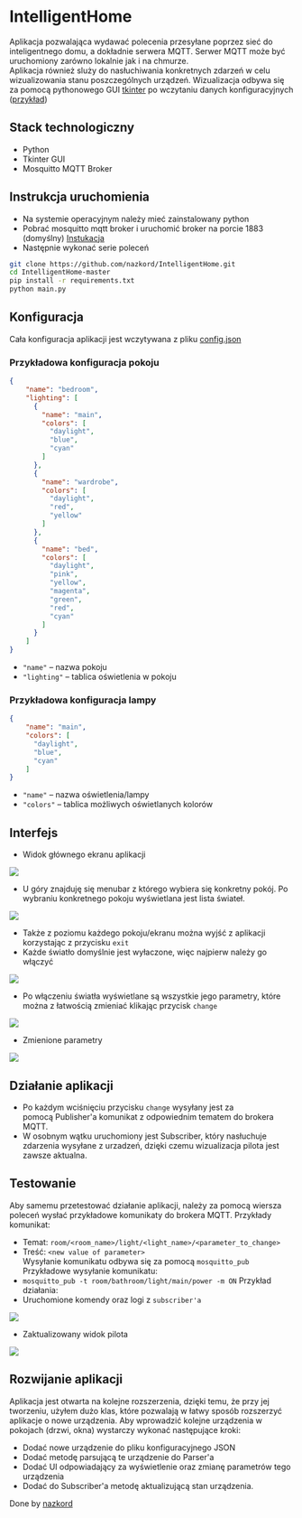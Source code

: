 # IntelligentHome

Aplikacja pozwalająca wydawać polecenia przesyłane poprzez sieć do inteligentnego domu, a dokładnie serwera MQTT.
Serwer MQTT może być uruchomiony zarówno lokalnie jak i na chmurze. <br>
Aplikacja również sluży do nasłuchiwania konkretnych zdarzeń w celu wizualizowania stanu poszczególnych urządzeń.
Wizualizacja odbywa się za pomocą pythonowego GUI [tkinter](https://docs.python.org/3/library/tkinter.html) po wczytaniu danych konfiguracyjnych ([przykład](https://github.com/nazkord/IntelligentHome/blob/master/config.json))

## Stack technologiczny
- Python
- Tkinter GUI
- Mosquitto MQTT Broker

## Instrukcja uruchomienia
- Na systemie operacyjnym należy mieć zainstalowany python
- Pobrać mosquitto mqtt broker i uruchomić broker na porcie 1883 (domyślny) [Instukacja](https://mosquitto.org/download/)
- Następnie wykonać serie poleceń
```bash 
git clone https://github.com/nazkord/IntelligentHome.git
cd IntelligentHome-master
pip install -r requirements.txt
python main.py
```

## Konfiguracja

Cała konfiguracja aplikacji jest wczytywana z pliku [config.json](https://github.com/nazkord/IntelligentHome/blob/master/config.json)

### Przykładowa konfiguracja pokoju

```json
{
    "name": "bedroom",
    "lighting": [
      {
        "name": "main",
        "colors": [
          "daylight",
          "blue",
          "cyan"
        ]
      },
      {
        "name": "wardrobe",
        "colors": [
          "daylight",
          "red",
          "yellow"
        ]
      },
      {
        "name": "bed",
        "colors": [
          "daylight",
          "pink",
          "yellow",
          "magenta",
          "green",
          "red",
          "cyan"
        ]
      }
    ]
}
```
- ```"name"``` – nazwa pokoju
- ```"lighting"``` – tablica oświetlenia w pokoju
### Przykładowa konfiguracja lampy
```json
{
    "name": "main",
    "colors": [
      "daylight",
      "blue",
      "cyan"
    ]
}
```
- ```"name"``` – nazwa oświetlenia/lampy
- ```"colors"``` – tablica możliwych oświetlanych kolorów

## Interfejs

- Widok głównego ekranu aplikacji

![](images/main1.png)

- U góry znajduję się menubar z którego wybiera się konkretny pokój. Po wybraniu konkretnego pokoju wyświetlana jest lista świateł. 

![](images/room1.png)

- Także z poziomu każdego pokoju/ekranu można wyjść z aplikacji korzystając z przycisku ```exit```
- Każde światło domyślnie jest wyłaczone, więc najpierw należy go włączyć

![](images/light1.png)

- Po włączeniu światła wyświetlane są wszystkie jego parametry, które można z łatwością zmieniać klikając przycisk ```change```

![](images/light2.png)

- Zmienione parametry

![](images/light3.png)

## Działanie aplikacji

- Po każdym wciśnięciu przycisku ```change``` wysyłany jest za pomocą Publisher'a komunikat z odpowiednim tematem do brokera MQTT.
- W osobnym wątku uruchomiony jest Subscriber, który nasłuchuje zdarzenia wysyłane z urzadzeń, dzięki czemu wizualizacja pilota jest zawsze aktualna.

## Testowanie

Aby samemu przetestować działanie aplikacji, należy za pomocą wiersza poleceń wysłać przykładowe komunikaty do brokera MQTT.
Przykłady komunikat:
- Temat: ```room/<room_name>/light/<light_name>/<parameter_to_change>```
- Treść: ```<new value of parameter>``` <br>
Wysyłanie komunikatu odbywa się za pomocą ```mosquitto_pub``` <br>
Przykładowe wysyłanie komunikatu:
- ```mosquitto_pub -t room/bathroom/light/main/power -m ON```
Przykład działania:
- Uruchomione komendy oraz logi z ```subscriber'a```

![](images/testExample1.png)

- Zaktualizowany widok pilota

![](images/textExample2.png)

## Rozwijanie aplikacji

Aplikacja jest otwarta na kolejne rozszerzenia, dzięki temu, że przy jej tworzeniu, użyłem dużo klas, które pozwalają w łatwy sposób rozszerzyć aplikacje o nowe urządzenia.
Aby wprowadzić kolejne urządzenia w pokojach (drzwi, okna) wystarczy wykonać następujące kroki:
- Dodać nowe urządzenie do pliku konfiguracyjnego JSON
- Dodać metodę parsującą te urządzenie do Parser'a
- Dodać UI odpowiadający za wyświetlenie oraz zmianę parametrów tego urządzenia
- Dodać do Subscriber'a metodę aktualizującą stan urządzenia.

Done by [nazkord](https://github.com/nazkord)
